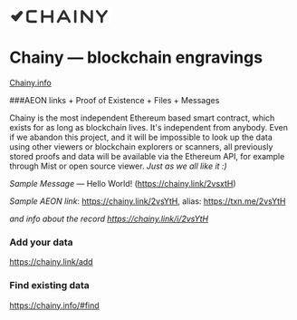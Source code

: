 ![Chainy](/web/images/chainy-logo-180-black.png)

# Chainy — blockchain engravings 

[Chainy.info](https://chainy.info)

###AEON links + Proof of Existence + Files + Messages 

Chainy is the most independent Ethereum based smart contract, which exists for as long as blockchain lives. It's independent from anybody. Even if we abandon this project, and it will be impossible to look up the data using other viewers or blockchain explorers or scanners, all previously stored proofs and data will be available via the Ethereum API, for example through Mist or open source viewer.
*Just as we all like it :)*

*Sample Message* — Hello World! (https://chainy.link/2vsxtH)

*Sample AEON link*: https://chainy.link/2vsYtH, alias: https://txn.me/2vsYtH

*and info about the record https://chainy.link/i/2vsYtH*

### Add your data
https://chainy.link/add

### Find existing data
https://chainy.info/#find





